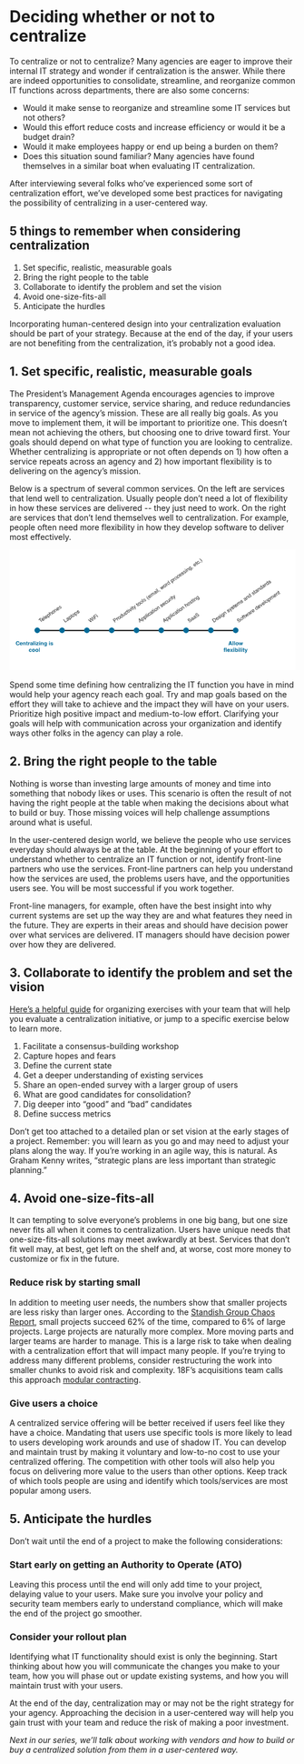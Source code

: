 # Deciding whether or not to centralize

To centralize or not to centralize? Many agencies are eager to improve their internal IT strategy and wonder if centralization is the answer. While there are indeed opportunities to consolidate, streamline, and reorganize common IT functions across departments, there are also some concerns:   
- Would it make sense to reorganize and streamline some IT services but not others?
- Would this effort reduce costs and increase efficiency or would it be a budget drain?
- Would it make employees happy or end up being a burden on them? 
- Does this situation sound familiar? Many agencies have found themselves in a similar boat when evaluating IT centralization. 

After interviewing several folks who’ve experienced some sort of centralization effort, we’ve developed some best practices for navigating the possibility of centralizing in a user-centered way. 

## 5 things to remember when considering centralization
1. Set specific, realistic, measurable goals
2. Bring the right people to the table
3. Collaborate to identify the problem and set the vision
4. Avoid one-size-fits-all
5. Anticipate the hurdles

Incorporating human-centered design into your centralization evaluation should be part of your strategy. Because at the end of the day, if your users are not benefiting from the centralization, it’s probably not a good idea. 

## 1. Set specific, realistic, measurable goals   
The President’s Management Agenda encourages agencies to improve transparency, customer service, service sharing, and reduce redundancies in service of the agency’s mission. These are all really big goals. As you move to implement them, it will be important to prioritize one. This doesn’t mean not achieving the others, but choosing one to drive toward first. 
Your goals should depend on what type of function you are looking to centralize. Whether centralizing is appropriate or not often depends on 1) how often a service repeats across an agency and 2) how important flexibility is to delivering on the agency’s mission. 

Below is a spectrum of several common services. On the left are services that lend well to centralization. Usually people don’t need a lot of flexibility in how these services are delivered -- they just need to work. On the right are services that don’t lend themselves well to centralization. For example, people often need more flexibility in how they develop software to deliver most effectively.

![Scale of what services are better to less-well suited for centralization from telephones to software development](https://github.com/18F/HCD_for_IT_Centralization/blob/master/centralizaiton_scale.png)


Spend some time defining how centralizing the IT function you have in mind would help your agency reach each goal. Try and map goals based on the effort they will take to achieve and the impact they will have on your users. Prioritize high positive impact and medium-to-low effort. 
Clarifying your goals will help with communication across your organization and identify ways other folks in the agency can play a role.  
## 2. Bring the right people to the table   
Nothing is worse than investing large amounts of money and time into something that nobody likes or uses. This scenario is often the result of not having the right people at the table when making the decisions about what to build or buy. Those missing voices will help challenge assumptions around what is useful. 

In the user-centered design world, we believe the people who use services everyday should always be at the table. At the beginning of your effort to understand whether to centralize an IT function or not, identify front-line partners who use the services. Front-line partners can help you understand how the services are used, the problems users have, and the opportunities users see. You will be most successful if you work together.  

Front-line managers, for example, often have the best insight into why current systems are set up the way they are and what features they need in the future. They are experts in their areas and should have decision power over what services are delivered. IT managers should have decision power over how they are delivered. 

## 3. Collaborate to identify the problem and set the vision
[Here’s a helpful guide](https://github.com/18F/HCD_for_IT_Centralization/blob/master/exercises_guide.md) for organizing exercises with your team that will help you evaluate a centralization initiative, or jump to a specific exercise below to learn more. 

1. Facilitate a consensus-building workshop
2. Capture hopes and fears
3. Define the current state 
4. Get a deeper understanding of existing services 
5. Share an open-ended survey with a larger group of users 
6. What are good candidates for consolidation? 
7. Dig deeper into “good” and “bad” candidates
8. Define success metrics 

Don’t get too attached to a detailed plan or set vision at the early stages of a project. Remember: you will learn as you go and may need to adjust your plans along the way. If you’re working in an agile way, this is natural. As Graham Kenny writes, “strategic plans are less important than strategic planning.”


## 4. Avoid one-size-fits-all
It can tempting to solve everyone’s problems in one big bang, but one size never fits all when it comes to centralization. Users have unique needs that one-size-fits-all solutions may meet awkwardly at best. Services that don’t fit well may, at best, get left on the shelf and, at worse, cost more money to customize or fix in the future.  

### Reduce risk by starting small 
In addition to meeting user needs, the numbers show that smaller projects are less risky than larger ones. According to the [Standish Group Chaos Report](https://www.projectsmart.co.uk/white-papers/chaos-report.pdf), small projects succeed 62% of the time, compared to 6% of large projects. Large projects are naturally more complex. More moving parts and larger teams are harder to manage. This is a large risk to take when dealing with a centralization effort that will impact many people. 
If you’re trying to address many different problems, consider restructuring the work into smaller chunks to avoid risk and complexity. 18F’s acquisitions team calls this approach [modular contracting](https://18f.gsa.gov/2019/02/28/prerequisites-for-modular-contracting/). 

### Give users a choice
A centralized service offering will be better received if users feel like they have a choice. Mandating that users use specific tools is more likely to lead to users developing work arounds and use of shadow IT. You can develop and maintain trust by making it voluntary and low-to-no cost to use your centralized offering. The competition with other tools  will also help you focus on delivering more value to the users than other options. 
Keep track of which tools people are using and identify which tools/services are most popular among users. 

## 5. Anticipate the hurdles
Don’t wait until the end of a project to make the following considerations: 

### Start early on getting an Authority to Operate (ATO)
Leaving this process until the end will only add time to your project, delaying value to your users. Make sure you involve your policy and security team members early to understand compliance, which will make the end of the project go smoother. 

### Consider your rollout plan
Identifying what IT functionality should exist is only the beginning. Start thinking about how you will communicate the changes you make to your team, how you will phase out or update existing systems, and how you will maintain trust with your users. 

At the end of the day, centralization may or may not be the right strategy for your agency. Approaching the decision in a user-centered way will help you gain trust with your team and reduce the risk of making a poor investment. 

_Next in our series, we’ll talk about working with vendors and how to build or buy a centralized solution from them in a user-centered way._ 
